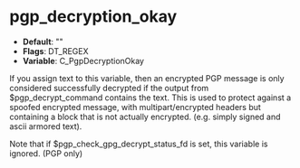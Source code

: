 # pgp_decryption_okay

- **Default**: ""
- **Flags**: DT_REGEX
- **Variable**: C_PgpDecryptionOkay

If you assign text to this variable, then an encrypted PGP
message is only considered successfully decrypted if the output
from $pgp_decrypt_command contains the text.  This is used to
protect against a spoofed encrypted message, with multipart/encrypted
headers but containing a block that is not actually encrypted.
(e.g. simply signed and ascii armored text).

Note that if $pgp_check_gpg_decrypt_status_fd is set, this variable
is ignored.
(PGP only)
